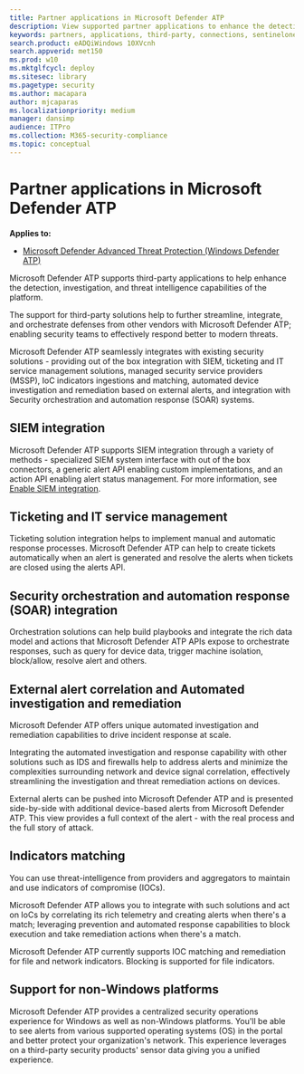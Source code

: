 ```yaml
---
title: Partner applications in Microsoft Defender ATP   
description: View supported partner applications to enhance the detection, investigation, and threat intelligence capabilities of the platform
keywords: partners, applications, third-party, connections, sentinelone, lookout, bitdefender, corrata, morphisec, paloalto, ziften, better mobile
search.product: eADQiWindows 10XVcnh
search.appverid: met150
ms.prod: w10
ms.mktglfcycl: deploy
ms.sitesec: library
ms.pagetype: security
ms.author: macapara
author: mjcaparas
ms.localizationpriority: medium
manager: dansimp
audience: ITPro
ms.collection: M365-security-compliance 
ms.topic: conceptual
---
```


# Partner applications in Microsoft Defender ATP 
**Applies to:**

- [Microsoft Defender Advanced Threat Protection (Windows Defender ATP)](https://go.microsoft.com/fwlink/p/?linkid=2069559)


Microsoft Defender ATP supports third-party applications to help enhance the detection, investigation, and threat intelligence capabilities of the platform.


The support for third-party solutions help to further streamline, integrate, and orchestrate defenses from other vendors with Microsoft Defender ATP; enabling security teams to effectively respond better to modern threats.

Microsoft Defender ATP seamlessly integrates with existing security solutions - providing out of the box integration with SIEM, ticketing and IT service management solutions, managed security service providers (MSSP), IoC indicators ingestions and matching, automated device investigation and remediation based on external alerts, and integration with Security orchestration and automation response (SOAR) systems. 

## SIEM integration
Microsoft Defender ATP supports SIEM integration through a variety of methods - specialized SIEM system interface with out of the box connectors, a generic alert API enabling custom implementations, and an action API enabling alert status management.  For more information, see [Enable SIEM integration](enable-siem-integration.md).

## Ticketing and IT service management 
Ticketing solution integration helps to implement manual and automatic response processes. Microsoft Defender ATP can help to create tickets automatically when an alert is generated and resolve the alerts when tickets are closed using the alerts API. 

## Security orchestration and automation response (SOAR) integration 
Orchestration solutions can help build playbooks and integrate the rich data model and actions that Microsoft Defender ATP APIs expose to orchestrate responses, such as query for device data, trigger machine isolation, block/allow, resolve alert and others. 

## External alert correlation and Automated investigation and remediation  
Microsoft Defender ATP offers unique automated investigation and remediation capabilities to drive incident response at scale.
  
Integrating the automated investigation and response capability with other solutions such as IDS and firewalls help to address alerts and minimize the complexities surrounding network and device signal correlation, effectively streamlining the investigation and threat remediation actions on devices.  

External alerts can be pushed into Microsoft Defender ATP and is presented side-by-side with additional device-based alerts from Microsoft Defender ATP. This view provides a full context of the alert - with the real process and the full story of attack.  

## Indicators matching
You can use threat-intelligence from providers and aggregators to maintain and use indicators of compromise (IOCs).

Microsoft Defender ATP allows you to integrate with such solutions and act on IoCs by correlating its rich telemetry and creating alerts when there's a match; leveraging prevention and automated response capabilities to block execution and take remediation actions when there's a match.

Microsoft Defender ATP currently supports IOC matching and remediation for file and network indicators. Blocking is supported for file indicators.  

## Support for non-Windows platforms
Microsoft Defender ATP provides a centralized security operations experience for Windows as well as non-Windows platforms. You'll be able to see alerts from various supported operating systems (OS) in the portal and better protect your organization's network. This experience leverages on a third-party security products' sensor data giving you a unified experience.